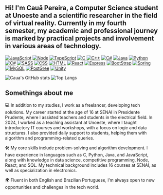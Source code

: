 
## Hi! I'm Cauã Pereira, a Computer Science student at Unoeste and a scientific researcher in the field of virtual reality. Currently in my fourth semester, my academic and professional journey is marked by practical projects and involvement in various areas of technology.

[![JavaScript](https://img.shields.io/badge/JavaScript-F7DF1E?style=for-the-badge&logo=javascript&logoColor=black)]()
[![Node](https://img.shields.io/badge/Node.js-43853D?style=for-the-badge&logo=node.js&logoColor=white)]()
[![TypeScript](https://img.shields.io/badge/TypeScript-007ACC?style=for-the-badge&logo=typescript&logoColor=white)]()
[![C](https://img.shields.io/badge/C-00599C?style=for-the-badge&logo=c&logoColor=white)]()
[![C++](https://img.shields.io/badge/C%2B%2B-00599C?style=for-the-badge&logo=c%2B%2B&logoColor=white)]()
[![C#](https://img.shields.io/badge/C%23-239120?style=for-the-badge&logo=c-sharp&logoColor=white)]()
[![Java](https://img.shields.io/badge/Java-ED8B00?style=for-the-badge&logo=openjdk&logoColor=white)]()
[![Python](https://img.shields.io/badge/Python-14354C?style=for-the-badge&logo=python&logoColor=white)]()
[![C#](https://img.shields.io/badge/C%23-239120?style=for-the-badge&logo=c-sharp&logoColor=white)]()
[![SASS](https://img.shields.io/badge/Sass-CC6699?style=for-the-badge&logo=sass&logoColor=white)]()
[![CSS](https://img.shields.io/badge/CSS3-1572B6?style=for-the-badge&logo=css3&logoColor=white)]()
[![HTML](https://img.shields.io/badge/HTML5-E34F26?style=for-the-badge&logo=html5&logoColor=white)]()
[![React](https://img.shields.io/badge/React-20232A?style=for-the-badge&logo=react&logoColor=61DAFB)]()
[![Express](https://img.shields.io/badge/Express.js-404D59?style=for-the-badge)]()
[![BootStrap](https://img.shields.io/badge/Bootstrap-563D7C?style=for-the-badge&logo=bootstrap&logoColor=white)]()
[![Spring](https://img.shields.io/badge/Spring-6DB33F?style=for-the-badge&logo=spring&logoColor=white)]()
[![MySQL](https://img.shields.io/badge/MySQL-00000F?style=for-the-badge&logo=mysql&logoColor=white)]()
[![PostGree](https://img.shields.io/badge/PostgreSQL-316192?style=for-the-badge&logo=postgresql&logoColor=white)]()
[![Unity](https://img.shields.io/badge/Unity-100000?style=for-the-badge&logo=unity&logoColor=white)]()

![Caua's GitHub stats](https://github-readme-stats.vercel.app/api?username=cauakse&show_icons=true&theme=radical)
![Top Langs](https://github-readme-stats.vercel.app/api/top-langs/?username=anuraghazra&layout=compact&bg_color=000000&text_color=ffffff)







## Somethings about me 
💻 In addition to my studies, I work as a freelancer, developing tech solutions. My career started at the age of 16 at SENAI in Presidente Prudente, where I assisted teachers and students in the electrical field. In 2024, I worked as a teaching assistant at Unoeste, where I taught introductory IT courses and workshops, with a focus on logic and data structures. I also provided daily support to students, helping them with algorithm and programming-related queries.

🛠️ My core skills include problem-solving and algorithm development. I have experience in languages such as C, Python, Java, and JavaScript, along with knowledge in data science, competitive programming, Node, React, and SQL. My technical background includes 16 courses at SENAI, as well as specialization in electronics.

🌍 Fluent in both English and Brazilian Portuguese, I’m always open to new opportunities and challenges in the tech world.
